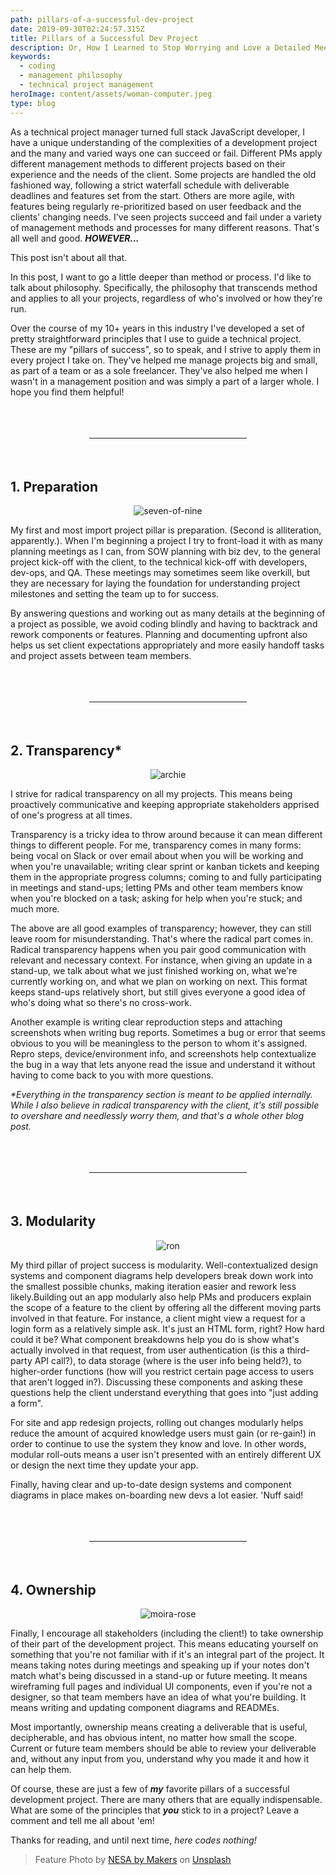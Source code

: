 ```yaml
---
path: pillars-of-a-successful-dev-project
date: 2019-09-30T02:24:57.315Z
title: Pillars of a Successful Dev Project
description: Or, How I Learned to Stop Worrying and Love a Detailed Meeting Outline
keywords:
  - coding
  - management philosophy
  - technical project management
heroImage: content/assets/woman-computer.jpeg
type: blog
---
```

<p>As a technical project manager turned full stack JavaScript developer, I have a unique understanding of the complexities of a development project and the many and varied ways one can succeed or fail. Different PMs apply different management methods to different projects based on their experience and the needs of the client. Some projects are handled the old fashioned way, following a strict waterfall schedule with deliverable deadlines and features set from the start. Others are more agile, with features being regularly re-prioritized based on user feedback and the clients' changing needs. I've seen projects succeed and fail under a variety of management methods and processes for many different reasons. That's all well and good. <strong><em>HOWEVER...</em></strong></p>

This post isn't about all that.

In this post, I want to go a little deeper than method or process. I'd like to talk about philosophy. Specifically, the philosophy that transcends method and applies to all your projects, regardless of who's involved or how they're run.

Over the course of my 10+ years in this industry I've developed a set of pretty straightforward principles that I use to guide a technical project. These are my "pillars of success", so to speak, and I strive to apply them in every project I take on. They've helped me manage projects big and small, as part of a team or as a sole freelancer. They've also helped me when I wasn't in a management position and was simply a part of a larger whole. I hope you find them helpful!

<hr style="margin: 65px 25%;" />

## 1. Preparation

<div style="display: flex; justify-content: center;" ><img src="https://media.giphy.com/media/LZ16MmeU5SDhC/giphy.gif" alt="seven-of-nine"/></div>

My first and most import project pillar is preparation. (Second is alliteration, apparently.). When I'm beginning a project I try to front-load it with as many planning meetings as I can, from SOW planning with biz dev, to the general project kick-off with the client, to the technical kick-off with developers, dev-ops, and QA. These meetings may sometimes seem like overkill, but they are necessary for laying the foundation for understanding project milestones and setting the team up to for success.

By answering questions and working out as many details at the beginning of a project as possible, we avoid coding blindly and having to backtrack and rework components or features. Planning and documenting upfront also helps us set client expectations appropriately and more easily handoff tasks and project assets between team members.

<hr style="margin: 65px 25%;" />

## 2. Transparency*

<div style="display: flex; justify-content: center;" ><img src="https://media.giphy.com/media/l3V0IeCl16wPF9Kqk/giphy.gif" alt="archie"/></div>

I strive for radical transparency on all my projects. This means being proactively communicative and keeping appropriate stakeholders apprised of one's progress at all times.

Transparency is a tricky idea to throw around because it can mean different things to different people. For me, transparency comes in many forms: being vocal on Slack or over email about when you will be working and when you're unavailable; writing clear sprint or kanban tickets and keeping them in the appropriate progress columns; coming to and fully participating in meetings and stand-ups; letting PMs and other team members know when you're blocked on a task; asking for help when you're stuck; and much more.

The above are all good examples of transparency; however, they can still leave room for misunderstanding. That's where the radical part comes in. Radical transparency happens when you pair good communication with relevant and necessary context. For instance, when giving an update in a stand-up, we talk about what we just finished working on, what we're currently working on, and what we plan on working on next. This format keeps stand-ups relatively short, but still gives everyone a good idea of who's doing what so there's no cross-work.

Another example is writing clear reproduction steps and attaching screenshots when writing bug reports. Sometimes a bug or error that seems obvious to you will be meaningless to the person to whom it's assigned. Repro steps, device/environment info, and screenshots help contextualize the bug in a way that lets anyone read the issue and understand it without having to come back to you with more questions.

*\*Everything in the transparency section is meant to be applied internally. While I also believe in radical transparency with the client, it's still possible to overshare and needlessly worry them, and that's a whole other blog post.*

<hr style="margin: 65px 25%;" />

## 3. Modularity 

<div style="display: flex; justify-content: center;" ><img src="https://media.giphy.com/media/MTdHOLBVYpVOLY4gRN/giphy.gif" alt="ron"/></div>

My third pillar of project success is modularity. Well-contextualized design systems and component diagrams help developers break down work into the smallest possible chunks, making iteration easier and rework less likely.Building out an app modularly also help PMs and producers explain the scope of a feature to the client by offering all the different moving parts involved in that feature. For instance, a client might view a request for a login form as a relatively simple ask. It's just an HTML form, right? How hard could it be? What component breakdowns help you do is show what's actually involved in that request, from user authentication (is this a third-party API call?), to data storage (where is the user info being held?), to higher-order functions (how will you restrict certain page access to users that aren't logged in?). Discussing these components and asking these questions help the client understand everything that goes into "just adding a form".

For site and app redesign projects, rolling out changes modularly helps reduce the amount of acquired knowledge users must gain (or re-gain!) in order to continue to use the system they know and love. In other words, modular roll-outs means a user isn't presented with an entirely different UX or design the next time they update your app.

Finally, having clear and up-to-date design systems and component diagrams in place makes on-boarding new devs a lot easier. 'Nuff said!

<hr style="margin: 65px 25%;" />

## 4. Ownership

<div style="display: flex; justify-content: center;" ><img src="https://media.giphy.com/media/xUPGcjQ6dJEjH5uwMw/giphy.gif" alt="moira-rose"/></div>

Finally, I encourage all stakeholders (including the client!) to take ownership of their part of the development project. This means educating yourself on something that you're not familiar with if it's an integral part of the project. It means taking notes during meetings and speaking up if your notes don't match what's being discussed in a stand-up or future meeting. It means wireframing full pages and individual UI components, even if you're not a designer, so that team members have an idea of what you're building. It means writing and updating component diagrams and READMEs.

Most importantly, ownership means creating a deliverable that is useful, decipherable, and has obvious intent, no matter how small the scope. Current or future team members should be able to review your deliverable and, without any input from you, understand why you made it and how it can help them.

Of course, these are just a few of ***my*** favorite pillars of a successful development project. There are many others that are equally indispensable. What are some of the principles that ***you*** stick to in a project? Leave a comment and tell me all about 'em!

Thanks for reading, and until next time, *here codes nothing!*

<blockquote>Feature Photo by&nbsp;<a href="https://unsplash.com/@nesabymakers?utm_source=unsplash&amp;utm_medium=referral&amp;utm_content=creditCopyText">NESA by Makers</a>&nbsp;on&nbsp;<a href="https://unsplash.com/s/photos/code?utm_source=unsplash&amp;utm_medium=referral&amp;utm_content=creditCopyText">Unsplash</a></blockquote>
